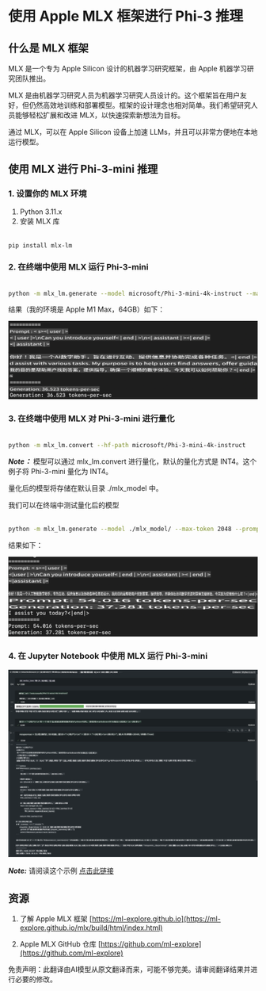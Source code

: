 # **使用 Apple MLX 框架进行 Phi-3 推理**

## **什么是 MLX 框架**

MLX 是一个专为 Apple Silicon 设计的机器学习研究框架，由 Apple 机器学习研究团队推出。

MLX 是由机器学习研究人员为机器学习研究人员设计的。这个框架旨在用户友好，但仍然高效地训练和部署模型。框架的设计理念也相对简单。我们希望研究人员能够轻松扩展和改进 MLX，以快速探索新想法为目标。

通过 MLX，可以在 Apple Silicon 设备上加速 LLMs，并且可以非常方便地在本地运行模型。

## **使用 MLX 进行 Phi-3-mini 推理**

### **1. 设置你的 MLX 环境**

1. Python 3.11.x
2. 安装 MLX 库

```bash

pip install mlx-lm

```

### **2. 在终端中使用 MLX 运行 Phi-3-mini**

```bash

python -m mlx_lm.generate --model microsoft/Phi-3-mini-4k-instruct --max-token 2048 --prompt  "<|user|>\nCan you introduce yourself<|end|>\n<|assistant|>"

```

结果（我的环境是 Apple M1 Max，64GB）如下：

![Terminal](../../../../translated_images/01.5cb5f10f82619d0a98bc3584bf81264105a33d9d8559f125418a93b8d7527728.zh.png)

### **3. 在终端中使用 MLX 对 Phi-3-mini 进行量化**

```bash

python -m mlx_lm.convert --hf-path microsoft/Phi-3-mini-4k-instruct

```

***Note：*** 模型可以通过 mlx_lm.convert 进行量化，默认的量化方式是 INT4。这个例子将 Phi-3-mini 量化为 INT4。

量化后的模型将存储在默认目录 ./mlx_model 中。

我们可以在终端中测试量化后的模型

```bash

python -m mlx_lm.generate --model ./mlx_model/ --max-token 2048 --prompt  "<|user|>\nCan you introduce yourself<|end|>\n<|assistant|>"

```

结果如下：

![INT4](../../../../translated_images/02.6ca278966b75435a31021b0a6f1f3b377102d7e59e7b90daf8f017c1a9876cb2.zh.png)

### **4. 在 Jupyter Notebook 中使用 MLX 运行 Phi-3-mini**

![Notebook](../../../../translated_images/03.5b701d4bfe17c5d20c075f7d4c8d1201b8073c8e8196b364a9a19cbe684dd26a.zh.png)

***Note:*** 请阅读这个示例 [点击此链接](../../../../code/03.Inference/MLX/MLX_DEMO.ipynb)

## **资源**

1. 了解 Apple MLX 框架 [https://ml-explore.github.io](https://ml-explore.github.io/mlx/build/html/index.html)

2. Apple MLX GitHub 仓库 [https://github.com/ml-explore](https://github.com/ml-explore)

免责声明：此翻译由AI模型从原文翻译而来，可能不够完美。请审阅翻译结果并进行必要的修改。